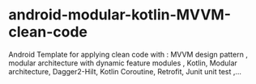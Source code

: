# android-modular-kotlin-MVVM-clean-code
Android Template for applying clean code with :
 MVVM design pattern ,
 modular architecture with dynamic feature modules ,
 Kotlin,
 Modular architecture,
 Dagger2-Hilt,
 Kotlin Coroutine,
 Retrofit,
 Junit unit test ,...
